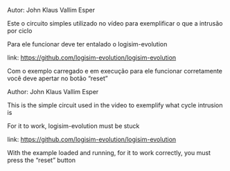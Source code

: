 Autor: John Klaus Vallim Esper

Este o circuito simples utilizado no vídeo para exemplificar o que a intrusão por ciclo

Para ele funcionar deve ter entalado o logisim-evolution

link: https://github.com/logisim-evolution/logisim-evolution

Com o exemplo carregado e em execução para ele funcionar corretamente você deve apertar no botão “reset”


Author: John Klaus Vallim Esper

This is the simple circuit used in the video to exemplify what cycle intrusion is

For it to work, logisim-evolution must be stuck

link: https://github.com/logisim-evolution/logisim-evolution

With the example loaded and running, for it to work correctly, you must press the “reset” button